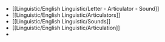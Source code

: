 - [[Linguistic/English Linguistic/Letter - Articulator - Sound]]
- [[Linguistic/English Linguistic/Articulators]]
- [[Linguistic/English Linguistic/Sounds]]
- [[Linguistic/English Linguistic/Articulation]]
-